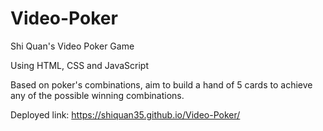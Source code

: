# Video-Poker
Shi Quan's Video Poker Game

Using HTML, CSS and JavaScript

Based on poker's combinations, aim to build a hand of 5 cards to achieve any of the possible winning combinations.

Deployed link: https://shiquan35.github.io/Video-Poker/
